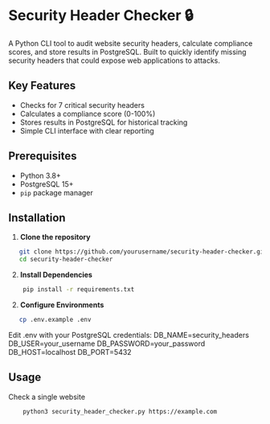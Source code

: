 # Security Header Checker 🔒

A Python CLI tool to audit website security headers, calculate compliance scores, and store results in PostgreSQL.
Built to quickly identify missing security headers that could expose web applications to attacks.

## Key Features

- Checks for 7 critical security headers
- Calculates a compliance score (0-100%)
- Stores results in PostgreSQL for historical tracking
- Simple CLI interface with clear reporting

## Prerequisites

- Python 3.8+
- PostgreSQL 15+
- `pip` package manager

## Installation

1. **Clone the repository**

```bash
   git clone https://github.com/yourusername/security-header-checker.git
   cd security-header-checker
```

2. **Install Dependencies**

```bash
    pip install -r requirements.txt
```

2. **Configure Environments**

```bash
   cp .env.example .env
```

Edit .env with your PostgreSQL credentials:
DB_NAME=security_headers
DB_USER=your_username
DB_PASSWORD=your_password
DB_HOST=localhost
DB_PORT=5432

## Usage

Check a single website

```bash
    python3 security_header_checker.py https://example.com
```
